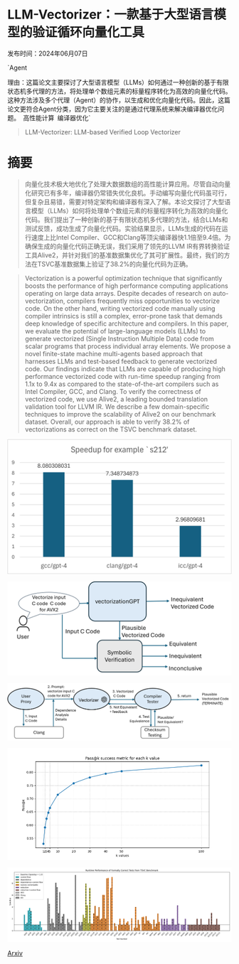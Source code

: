 # LLM-Vectorizer：一款基于大型语言模型的验证循环向量化工具

发布时间：2024年06月07日

`Agent

理由：这篇论文主要探讨了大型语言模型（LLMs）如何通过一种创新的基于有限状态机多代理的方法，将处理单个数组元素的标量程序转化为高效的向量化代码。这种方法涉及多个代理（Agent）的协作，以生成和优化向量化代码。因此，这篇论文更符合Agent分类，因为它主要关注的是通过代理系统来解决编译器优化问题。` `高性能计算` `编译器优化`

> LLM-Vectorizer: LLM-based Verified Loop Vectorizer

# 摘要

> 向量化技术极大地优化了处理大数据数组的高性能计算应用。尽管自动向量化研究已有多年，编译器仍常错失优化良机。手动编写向量化代码虽可行，但复杂且易错，需要对特定架构和编译器有深入了解。本论文探讨了大型语言模型（LLMs）如何将处理单个数组元素的标量程序转化为高效的向量化代码。我们提出了一种创新的基于有限状态机多代理的方法，结合LLMs和测试反馈，成功生成了向量化代码。实验结果显示，LLMs生成的代码在运行速度上比Intel Compiler、GCC和Clang等顶尖编译器快1.1倍至9.4倍。为确保生成的向量化代码正确无误，我们采用了领先的LLVM IR有界转换验证工具Alive2，并针对我们的基准数据集优化了其可扩展性。最终，我们的方法在TSVC基准数据集上验证了38.2%的向量化代码为正确。

> Vectorization is a powerful optimization technique that significantly boosts the performance of high performance computing applications operating on large data arrays. Despite decades of research on auto-vectorization, compilers frequently miss opportunities to vectorize code. On the other hand, writing vectorized code manually using compiler intrinsics is still a complex, error-prone task that demands deep knowledge of specific architecture and compilers.
  In this paper, we evaluate the potential of large-language models (LLMs) to generate vectorized (Single Instruction Multiple Data) code from scalar programs that process individual array elements. We propose a novel finite-state machine multi-agents based approach that harnesses LLMs and test-based feedback to generate vectorized code. Our findings indicate that LLMs are capable of producing high performance vectorized code with run-time speedup ranging from 1.1x to 9.4x as compared to the state-of-the-art compilers such as Intel Compiler, GCC, and Clang.
  To verify the correctness of vectorized code, we use Alive2, a leading bounded translation validation tool for LLVM IR. We describe a few domain-specific techniques to improve the scalability of Alive2 on our benchmark dataset. Overall, our approach is able to verify 38.2% of vectorizations as correct on the TSVC benchmark dataset.

![LLM-Vectorizer：一款基于大型语言模型的验证循环向量化工具](../../../paper_images/2406.04693/fig-perf-motivation.png)

![LLM-Vectorizer：一款基于大型语言模型的验证循环向量化工具](../../../paper_images/2406.04693/fig-main-design.png)

![LLM-Vectorizer：一款基于大型语言模型的验证循环向量化工具](../../../paper_images/2406.04693/fig-detailed-design.png)

![LLM-Vectorizer：一款基于大型语言模型的验证循环向量化工具](../../../paper_images/2406.04693/fig-passk-all.png)

![LLM-Vectorizer：一款基于大型语言模型的验证循环向量化工具](../../../paper_images/2406.04693/performance.png)

[Arxiv](https://arxiv.org/abs/2406.04693)